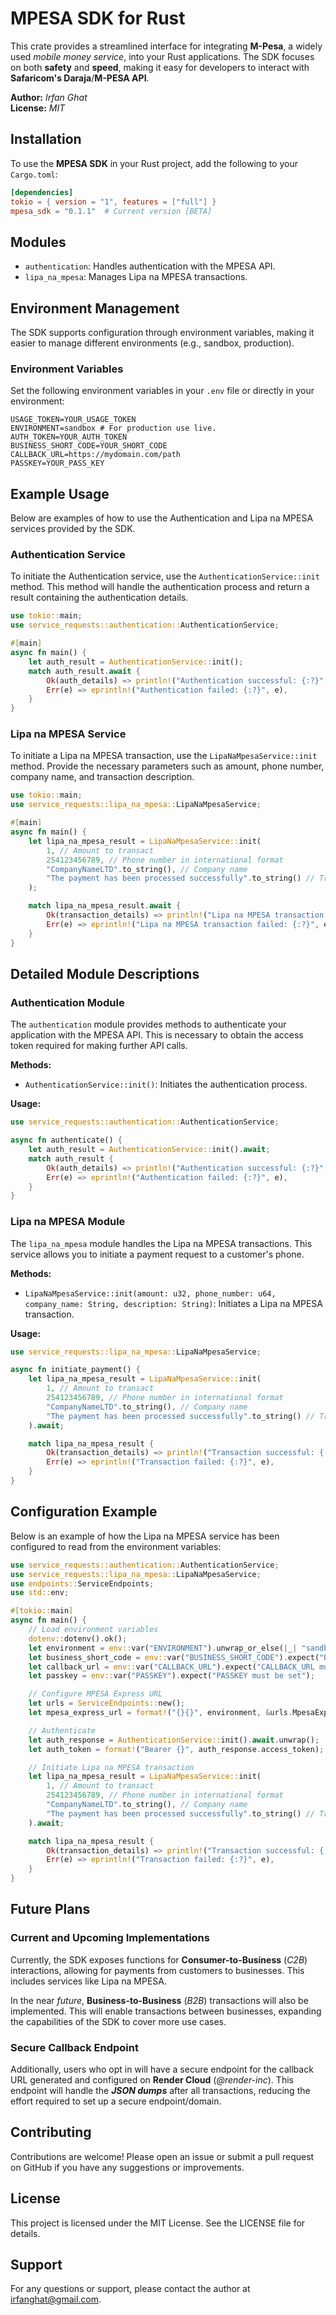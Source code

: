 # MPESA SDK for Rust

This crate provides a streamlined interface for integrating **M-Pesa**, a widely used _mobile money service_, into your Rust applications. The SDK focuses on both **safety** and **speed**, making it easy for developers to interact with **Safaricom's Daraja**/**M-PESA API**.

**Author:** _Irfan Ghat_  
**License:** _MIT_

## Installation

To use the **MPESA SDK** in your Rust project, add the following to your `Cargo.toml`:

```toml
[dependencies]
tokio = { version = "1", features = ["full"] }
mpesa_sdk = "0.1.1"  # Current version [BETA]
```

## Modules

-   `authentication`: Handles authentication with the MPESA API.
-   `lipa_na_mpesa`: Manages Lipa na MPESA transactions.

## Environment Management

The SDK supports configuration through environment variables, making it easier to manage different environments (e.g., sandbox, production).

### Environment Variables

Set the following environment variables in your `.env` file or directly in your environment:

```env
USAGE_TOKEN=YOUR_USAGE_TOKEN
ENVIRONMENT=sandbox # For production use live.
AUTH_TOKEN=YOUR_AUTH_TOKEN
BUSINESS_SHORT_CODE=YOUR_SHORT_CODE
CALLBACK_URL=https://mydomain.com/path
PASSKEY=YOUR_PASS_KEY
``` 

## Example Usage

Below are examples of how to use the Authentication and Lipa na MPESA services provided by the SDK.

### Authentication Service

To initiate the Authentication service, use the `AuthenticationService::init` method. This method will handle the authentication process and return a result containing the authentication details.

```rust
use tokio::main;
use service_requests::authentication::AuthenticationService;

#[main]
async fn main() {
    let auth_result = AuthenticationService::init();
    match auth_result.await {
        Ok(auth_details) => println!("Authentication successful: {:?}", auth_details),
        Err(e) => eprintln!("Authentication failed: {:?}", e),
    }
}
```

### Lipa na MPESA Service

To initiate a Lipa na MPESA transaction, use the `LipaNaMpesaService::init` method. Provide the necessary parameters such as amount, phone number, company name, and transaction description.

```rust
use tokio::main;
use service_requests::lipa_na_mpesa::LipaNaMpesaService;

#[main]
async fn main() {
    let lipa_na_mpesa_result = LipaNaMpesaService::init(
        1, // Amount to transact
        254123456789, // Phone number in international format
        "CompanyNameLTD".to_string(), // Company name
        "The payment has been processed successfully".to_string() // Transaction description
    );

    match lipa_na_mpesa_result.await {
        Ok(transaction_details) => println!("Lipa na MPESA transaction successful: {:?}", transaction_details),
        Err(e) => eprintln!("Lipa na MPESA transaction failed: {:?}", e),
    }
}
``` 

## Detailed Module Descriptions

### Authentication Module

The `authentication` module provides methods to authenticate your application with the MPESA API. This is necessary to obtain the access token required for making further API calls.

**Methods:**

-   `AuthenticationService::init()`: Initiates the authentication process.

**Usage:**

```rust
use service_requests::authentication::AuthenticationService;

async fn authenticate() {
    let auth_result = AuthenticationService::init().await;
    match auth_result {
        Ok(auth_details) => println!("Authentication successful: {:?}", auth_details),
        Err(e) => eprintln!("Authentication failed: {:?}", e),
    }
}
``` 

### Lipa na MPESA Module

The `lipa_na_mpesa` module handles the Lipa na MPESA transactions. This service allows you to initiate a payment request to a customer's phone.

**Methods:**

-   `LipaNaMpesaService::init(amount: u32, phone_number: u64, company_name: String, description: String)`: Initiates a Lipa na MPESA transaction.

**Usage:**

```rust
use service_requests::lipa_na_mpesa::LipaNaMpesaService;

async fn initiate_payment() {
    let lipa_na_mpesa_result = LipaNaMpesaService::init(
        1, // Amount to transact
        254123456789, // Phone number in international format
        "CompanyNameLTD".to_string(), // Company name
        "The payment has been processed successfully".to_string() // Transaction description
    ).await;

    match lipa_na_mpesa_result {
        Ok(transaction_details) => println!("Transaction successful: {:?}", transaction_details),
        Err(e) => eprintln!("Transaction failed: {:?}", e),
    }
}
``` 

## Configuration Example

Below is an example of how the Lipa na MPESA service has been configured to read from the environment variables:

```rust
use service_requests::authentication::AuthenticationService;
use service_requests::lipa_na_mpesa::LipaNaMpesaService;
use endpoints::ServiceEndpoints;
use std::env;

#[tokio::main]
async fn main() {
    // Load environment variables
    dotenv::dotenv().ok();
    let environment = env::var("ENVIRONMENT").unwrap_or_else(|_| "sandbox".to_string());
    let business_short_code = env::var("BUSINESS_SHORT_CODE").expect("BUSINESS_SHORT_CODE must be set");
    let callback_url = env::var("CALLBACK_URL").expect("CALLBACK_URL must be set");
    let passkey = env::var("PASSKEY").expect("PASSKEY must be set");

    // Configure MPESA Express URL
    let urls = ServiceEndpoints::new();
    let mpesa_express_url = format!("{}{}", environment, &urls.MpesaExpress.url);

    // Authenticate
    let auth_response = AuthenticationService::init().await.unwrap();
    let auth_token = format!("Bearer {}", auth_response.access_token);

    // Initiate Lipa na MPESA transaction
    let lipa_na_mpesa_result = LipaNaMpesaService::init(
        1, // Amount to transact
        254123456789, // Phone number in international format
        "CompanyNameLTD".to_string(), // Company name
        "The payment has been processed successfully".to_string() // Transaction description
    ).await;

    match lipa_na_mpesa_result {
        Ok(transaction_details) => println!("Transaction successful: {:?}", transaction_details),
        Err(e) => eprintln!("Transaction failed: {:?}", e),
    }
}
``` 

## Future Plans

### Current and Upcoming Implementations

Currently, the SDK exposes functions for **Consumer-to-Business** (_C2B_) interactions, allowing for payments from customers to businesses. This includes services like Lipa na MPESA.

In the near _future_, **Business-to-Business** (_B2B_) transactions will also be implemented. This will enable transactions between businesses, expanding the capabilities of the SDK to cover more use cases.

### Secure Callback Endpoint

Additionally, users who opt in will have a secure endpoint for the callback URL generated and configured on **Render Cloud** (_@render-inc_). This endpoint will handle the _**JSON dumps**_ after all transactions, reducing the effort required to set up a secure endpoint/domain.

## Contributing

Contributions are welcome! Please open an issue or submit a pull request on GitHub if you have any suggestions or improvements.

## License

This project is licensed under the MIT License. See the LICENSE file for details.

## Support

For any questions or support, please contact the author at irfanghat@gmail.com.

